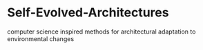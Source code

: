 # Self-Evolved-Architectures
computer science inspired methods for architectural adaptation to environmental changes
